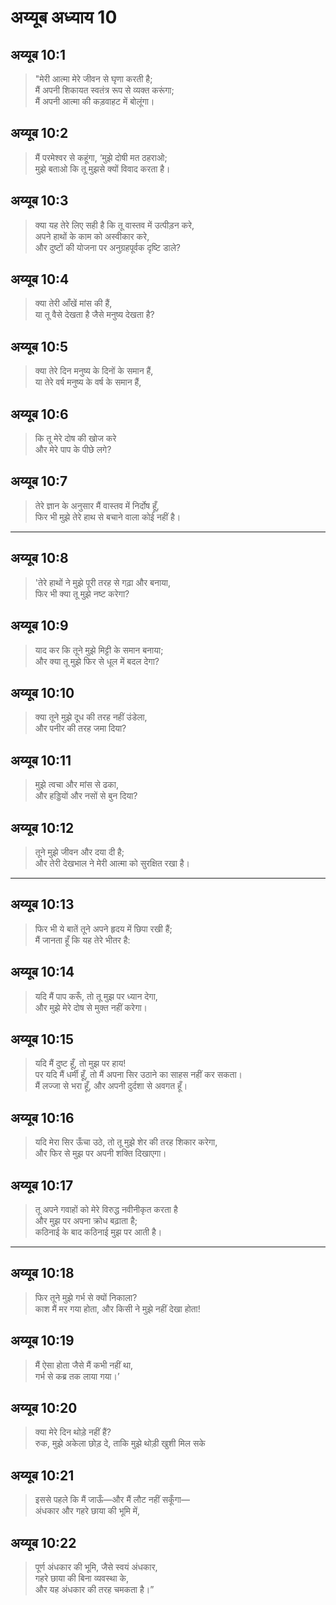 # अय्यूब अध्याय 10

## अय्यूब 10:1

> "मेरी आत्मा मेरे जीवन से घृणा करती है;  
> मैं अपनी शिकायत स्वतंत्र रूप से व्यक्त करूंगा;  
> मैं अपनी आत्मा की कड़वाहट में बोलूंगा।

## अय्यूब 10:2

> मैं परमेश्वर से कहूंगा, ‘मुझे दोषी मत ठहराओ;  
> मुझे बताओ कि तू मुझसे क्यों विवाद करता है।

## अय्यूब 10:3

> क्या यह तेरे लिए सही है कि तू वास्तव में उत्पीड़न करे,  
> अपने हाथों के काम को अस्वीकार करे,  
> और दुष्टों की योजना पर अनुग्रहपूर्वक दृष्टि डाले?

## अय्यूब 10:4

> क्या तेरी आँखें मांस की हैं,  
> या तू वैसे देखता है जैसे मनुष्य देखता है?

## अय्यूब 10:5

> क्या तेरे दिन मनुष्य के दिनों के समान हैं,  
> या तेरे वर्ष मनुष्य के वर्ष के समान हैं,

## अय्यूब 10:6

> कि तू मेरे दोष की खोज करे  
> और मेरे पाप के पीछे लगे?

## अय्यूब 10:7

> तेरे ज्ञान के अनुसार मैं वास्तव में निर्दोष हूँ,  
> फिर भी मुझे तेरे हाथ से बचाने वाला कोई नहीं है।

---

## अय्यूब 10:8

> 'तेरे हाथों ने मुझे पूरी तरह से गढ़ा और बनाया,  
> फिर भी क्या तू मुझे नष्ट करेगा?

## अय्यूब 10:9

> याद कर कि तूने मुझे मिट्टी के समान बनाया;  
> और क्या तू मुझे फिर से धूल में बदल देगा?

## अय्यूब 10:10

> क्या तूने मुझे दूध की तरह नहीं उंडेला,  
> और पनीर की तरह जमा दिया?

## अय्यूब 10:11

> मुझे त्वचा और मांस से ढका,  
> और हड्डियों और नसों से बुन दिया?

## अय्यूब 10:12

> तूने मुझे जीवन और दया दी है;  
> और तेरी देखभाल ने मेरी आत्मा को सुरक्षित रखा है।

---

## अय्यूब 10:13

> फिर भी ये बातें तूने अपने हृदय में छिपा रखी हैं;  
> मैं जानता हूँ कि यह तेरे भीतर है:

## अय्यूब 10:14

> यदि मैं पाप करूँ, तो तू मुझ पर ध्यान देगा,  
> और मुझे मेरे दोष से मुक्त नहीं करेगा।

## अय्यूब 10:15

> यदि मैं दुष्ट हूँ, तो मुझ पर हाय!  
> पर यदि मैं धर्मी हूँ, तो मैं अपना सिर उठाने का साहस नहीं कर सकता।  
> मैं लज्जा से भरा हूँ, और अपनी दुर्दशा से अवगत हूँ।

## अय्यूब 10:16

> यदि मेरा सिर ऊँचा उठे, तो तू मुझे शेर की तरह शिकार करेगा,  
> और फिर से मुझ पर अपनी शक्ति दिखाएगा।

## अय्यूब 10:17

> तू अपने गवाहों को मेरे विरुद्ध नवीनीकृत करता है  
> और मुझ पर अपना क्रोध बढ़ाता है;  
> कठिनाई के बाद कठिनाई मुझ पर आती है।

---

## अय्यूब 10:18

> फिर तूने मुझे गर्भ से क्यों निकाला?  
> काश मैं मर गया होता, और किसी ने मुझे नहीं देखा होता!

## अय्यूब 10:19

> मैं ऐसा होता जैसे मैं कभी नहीं था,  
> गर्भ से कब्र तक लाया गया।’

## अय्यूब 10:20

> क्या मेरे दिन थोड़े नहीं हैं?  
> रुक, मुझे अकेला छोड़ दे, ताकि मुझे थोड़ी खुशी मिल सके

## अय्यूब 10:21

> इससे पहले कि मैं जाऊँ—और मैं लौट नहीं सकूँगा—  
> अंधकार और गहरे छाया की भूमि में,

## अय्यूब 10:22

> पूर्ण अंधकार की भूमि, जैसे स्वयं अंधकार,  
> गहरे छाया की बिना व्यवस्था के,  
> और यह अंधकार की तरह चमकता है।”
